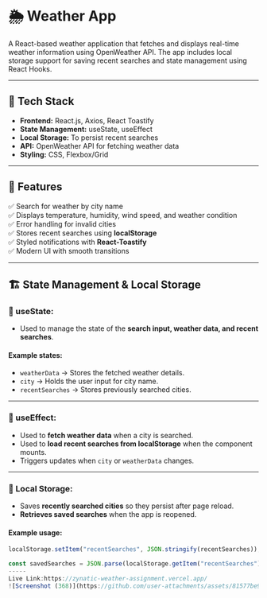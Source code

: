 # 🌦️ Weather App

A React-based weather application that fetches and displays real-time weather information using OpenWeather API. The app includes local storage support for saving recent searches and state management using React Hooks.

---

## 🚀 Tech Stack

- **Frontend:** React.js, Axios, React Toastify
- **State Management:** useState, useEffect
- **Local Storage:** To persist recent searches
- **API:** OpenWeather API for fetching weather data
- **Styling:** CSS, Flexbox/Grid

---

## 📌 Features

✅ Search for weather by city name  
✅ Displays temperature, humidity, wind speed, and weather condition  
✅ Error handling for invalid cities  
✅ Stores recent searches using **localStorage**  
✅ Styled notifications with **React-Toastify**  
✅ Modern UI with smooth transitions  

---

## 🏗️ State Management & Local Storage  

### 🔹 useState:  
- Used to manage the state of the **search input, weather data, and recent searches**.  

#### Example states:  
- `weatherData` → Stores the fetched weather details.  
- `city` → Holds the user input for city name.  
- `recentSearches` → Stores previously searched cities.  

---

### 🔹 useEffect:  
- Used to **fetch weather data** when a city is searched.  
- Used to **load recent searches from localStorage** when the component mounts.  
- Triggers updates when `city` or `weatherData` changes.  

---

### 🔹 Local Storage:  
- Saves **recently searched cities** so they persist after page reload.  
- **Retrieves saved searches** when the app is reopened.  

#### Example usage:  
```javascript
localStorage.setItem("recentSearches", JSON.stringify(recentSearches));

const savedSearches = JSON.parse(localStorage.getItem("recentSearches")) || [];
-----
Live Link:https://zynatic-weather-assignment.vercel.app/
![Screenshot (368)](https://github.com/user-attachments/assets/81577be9-014a-4845-92d9-3abb95c77632)

